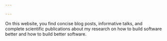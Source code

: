 ```yaml
---

---
```

<p>
On this website, you find concise blog posts, informative talks, and complete scientific publications about my research on how to build software better and how to build better software.
</p>
